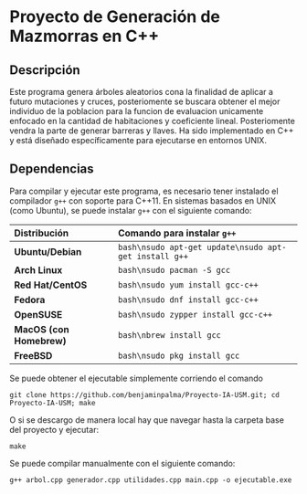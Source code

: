 # Proyecto de Generación de Mazmorras en C++

## Descripción
Este programa genera árboles aleatorios cona la finalidad de aplicar a futuro mutaciones y cruces, posteriomente se buscara obtener el mejor individuo de la poblacion para la funcion de evaluacion unicamente enfocado en la cantidad de habitaciones y coeficiente lineal. Posteriomente vendra la parte de generar barreras y llaves.
Ha sido implementado en C++ y está diseñado específicamente para ejecutarse en entornos UNIX.

## Dependencias
Para compilar y ejecutar este programa, es necesario tener instalado el compilador `g++` con soporte para C++11. En sistemas basados en UNIX (como Ubuntu), se puede instalar `g++` con el siguiente comando:


| Distribución | Comando para instalar `g++` |
|:------------|:---------------------------|
| **Ubuntu/Debian** | ```bash\nsudo apt-get update\nsudo apt-get install g++``` |
| **Arch Linux** | ```bash\nsudo pacman -S gcc``` |
| **Red Hat/CentOS** | ```bash\nsudo yum install gcc-c++``` |
| **Fedora** | ```bash\nsudo dnf install gcc-c++``` |
| **OpenSUSE** | ```bash\nsudo zypper install gcc-c++``` |
| **MacOS (con Homebrew)** | ```bash\nbrew install gcc``` |
| **FreeBSD** | ```bash\nsudo pkg install gcc``` |

Se puede obtener el ejecutable simplemente corriendo el comando
```bach
git clone https://github.com/benjaminpalma/Proyecto-IA-USM.git; cd Proyecto-IA-USM; make
```

O si se descargo de manera local hay que navegar hasta la carpeta base del proyecto y ejecutar:
```bach
make
```

Se puede compilar manualmente con el siguiente comando:
```bach
g++ arbol.cpp generador.cpp utilidades.cpp main.cpp -o ejecutable.exe
```
